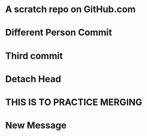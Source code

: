 # A scratch repo on GitHub.com
# Different Person Commit
# Third commit
# Detach Head
# THIS IS TO PRACTICE MERGING
# New Message